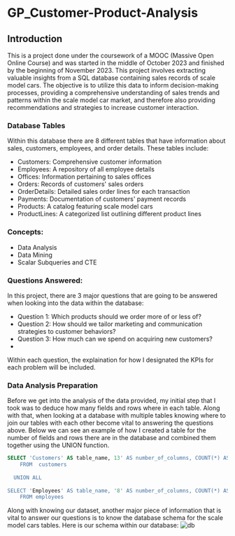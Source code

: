 # GP_Customer-Product-Analysis
## Introduction
This is a project done under the coursework of a MOOC (Massive Open Online Course) and was started in the middle of October 2023 and finished by the beginning of November 2023. This project involves extracting valuable insights from a SQL database containing sales records of scale model cars. The objective is to utilize this data to inform decision-making processes, providing a comprehensive understanding of sales trends and patterns within the scale model car market, and therefore also providing recommendations and strategies to increase customer interaction.

### Database Tables
Within this database there are 8 different tables that have information about sales, customers, employees, and order details. These tables include: 

- Customers: Comprehensive customer information
- Employees: A repository of all employee details
- Offices: Information pertaining to sales offices
- Orders: Records of customers' sales orders
- OrderDetails: Detailed sales order lines for each transaction
- Payments: Documentation of customers' payment records
- Products: A catalog featuring scale model cars
- ProductLines: A categorized list outlining different product lines

### Concepts:
- Data Analysis
- Data Mining
- Scalar Subqueries and CTE

### Questions Answered: 
In this project, there are 3 major questions that are going to be answered when looking into the data within the database: 

- Question 1: Which products should we order more of or less of?
- Question 2: How should we tailor marketing and communication strategies to customer behaviors?
- Question 3: How much can we spend on acquiring new customers?
- 
Within each question, the explaination for how I designated the KPIs for each problem will be included.  

### Data Analysis Preparation
Before we get into the analysis of the data provided, my initial step that I took was to deduce how many fields and rows where in each table. Along with that, when looking at a database with multiple tables knowing where to join our tables with each other become vital to answering the questions above. Below we can see an example of how I created a table for the number of fields and rows there are in the database and combined them together using the UNION function. 

``` sql 
SELECT 'Customers' AS table_name, 13' AS number_of_columns, COUNT(*) AS number_of_rows
	FROM  customers
	
  UNION ALL
	
SELECT 'Employees' AS table_name, '8' AS number_of_columns, COUNT(*) AS number_of_rows
	FROM employees
```
Along with knowing our dataset, another major piece of information that is vital to answer our questions is to know the database schema for the scale model cars tables. Here is our schema within our database: ![db](https://github.com/ManvishK7122/GP_Customer-Product-Analysis/assets/151494568/ec45c029-78a8-4c2f-8608-b4a91f2459f3)


